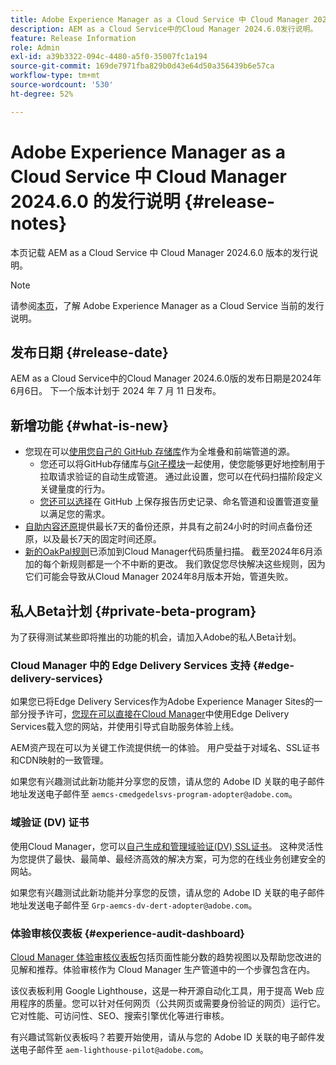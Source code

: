 ```yaml
---
title: Adobe Experience Manager as a Cloud Service 中 Cloud Manager 2024.6.0 的发行说明
description: AEM as a Cloud Service中的Cloud Manager 2024.6.0发行说明。
feature: Release Information
role: Admin
exl-id: a39b3322-094c-4480-a5f0-35007fc1a194
source-git-commit: 169de7971fba829b0d43e64d50a356439b6e57ca
workflow-type: tm+mt
source-wordcount: '530'
ht-degree: 52%

---
```


# Adobe Experience Manager as a Cloud Service 中 Cloud Manager 2024.6.0 的发行说明 {#release-notes}

本页记载 AEM as a Cloud Service 中 Cloud Manager 2024.6.0 版本的发行说明。

>[!NOTE]
>
>请参阅[本页](/help/release-notes/release-notes-cloud/release-notes-current.md)，了解 Adobe Experience Manager as a Cloud Service 当前的发行说明。

## 发布日期 {#release-date}

AEM as a Cloud Service中的Cloud Manager 2024.6.0版的发布日期是2024年6月6日。 下一个版本计划于 2024 年 7 月 11 日发布。

## 新增功能 {#what-is-new}

* 您现在可以[使用您自己的 GitHub 存储库](/help/implementing/cloud-manager/managing-code/private-repositories.md)作为全堆叠和前端管道的源。
   * 您还可以将GitHub存储库与[Git子模块](/help/implementing/cloud-manager/managing-code/git-submodules.md)一起使用，使您能够更好地控制用于拉取请求验证的自动生成管道。 通过此设置，您可以在代码扫描阶段定义关键量度的行为。
   * [您还可以选择](/help/implementing/cloud-manager/managing-code/github-check-config.md)在 GitHub 上保存报告历史记录、命名管道和设置管道变量以满足您的需求。
* [自助内容还原](/help/operations/restore.md)提供最长7天的备份还原，并具有之前24小时的时间点备份还原，以及最长7天的固定时间还原。
* [新的OakPal规则](/help/implementing/cloud-manager/custom-code-quality-rules.md#oakpal-ui-content-package)已添加到Cloud Manager代码质量扫描。 截至2024年6月添加的每个新规则都是一个不中断的更改。
我们敦促您尽快解决这些规则，因为它们可能会导致从Cloud Manager 2024年8月版本开始，管道失败。

## 私人Beta计划 {#private-beta-program}

为了获得测试某些即将推出的功能的机会，请加入Adobe的私人Beta计划。

### Cloud Manager 中的 Edge Delivery Services 支持 {#edge-delivery-services}

如果您已将Edge Delivery Services作为Adobe Experience Manager Sites的一部分授予许可，[您现在可以直接在Cloud Manager](/help/implementing/cloud-manager/edge-delivery/introduction-to-edge-delivery-services.md)中使用Edge Delivery Services载入您的网站，并使用引导式自助服务体验上线。

AEM资产现在可以为关键工作流提供统一的体验。 用户受益于对域名、SSL证书和CDN映射的一致管理。

如果您有兴趣测试此新功能并分享您的反馈，请从您的 Adobe ID 关联的电子邮件地址发送电子邮件至 `aemcs-cmedgedelsvs-program-adopter@adobe.com`。

### 域验证 (DV) 证书

使用Cloud Manager，您可以[自己生成和管理域验证(DV) SSL证书](/help/implementing/cloud-manager/managing-ssl-certifications/add-ssl-certificate.md)。 这种灵活性为您提供了最快、最简单、最经济高效的解决方案，可为您的在线业务创建安全的网站。

如果您有兴趣测试此新功能并分享您的反馈，请从您的 Adobe ID 关联的电子邮件地址发送电子邮件至 `Grp-aemcs-dv-dert-adopter@adobe.com`。

### 体验审核仪表板 {#experience-audit-dashboard}

[Cloud Manager 体验审核仪表板](/help/implementing/cloud-manager/experience-audit-dashboard.md)包括页面性能分数的趋势视图以及帮助您改进的见解和推荐。体验审核作为 Cloud Manager 生产管道中的一个步骤包含在内。

该仪表板利用 Google Lighthouse，这是一种开源自动化工具，用于提高 Web 应用程序的质量。您可以针对任何网页（公共网页或需要身份验证的网页）运行它。它对性能、可访问性、SEO、搜索引擎优化等进行审核。

有兴趣试驾新仪表板吗？若要开始使用，请从与您的 Adobe ID 关联的电子邮件发送电子邮件至 `aem-lighthouse-pilot@adobe.com`。
